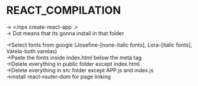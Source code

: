 # REACT_COMPILATION

-> </npx create-react-app .>  
-> Dot means that its gonna install in that folder  

->Select fonts from google (Josefine-[none-italic fonts], Lora-[italic fonts], Varela-both varelas)  
->Paste the fonts inside index.html below the meta tag  
->Delete everything in public folder except index.html  
->Delete everything in src folder except APP.js and index.js  
->install react-router-dom for page linking  
